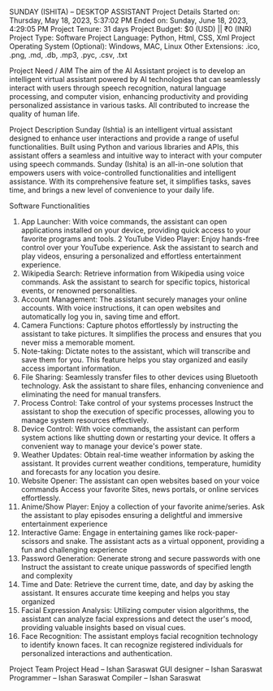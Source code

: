 SUNDAY (ISHITA) – DESKTOP ASSISTANT
Project Details
Started on: ‎Thursday, ‎May ‎18, ‎2023, ‏‎5:37:02 PM
Ended on: Sunday, June 18, 2023, 4:29:05 PM
Project Tenure: 31 days
Project Budget: $0 (USD) || ₹0 (INR)
Project Type: Software 
Project Language: Python, Html, CSS, Xml
Project Operating System (Optional): Windows, MAC, Linux
Other Extensions: .ico, .png, .md, .db, .mp3, .pyc, .csv, .txt

Project Need / AIM 
The aim of the AI Assistant project is to develop an intelligent virtual assistant powered by AI technologies that can seamlessly interact with users through speech recognition, natural language processing, and computer vision, enhancing productivity and providing personalized assistance in various tasks. All contributed to increase the quality of human life.

Project Description
Sunday (Ishtia) is an intelligent virtual assistant designed to enhance user interactions and provide a range of useful functionalities. Built using Python and various libraries and APIs, this assistant offers a seamless and intuitive way to interact with your computer using speech commands.
Sunday (Ishita) is an all-in-one solution that empowers users with voice-controlled functionalities and intelligent assistance. With its comprehensive feature set, it simplifies tasks, saves time, and brings a new level of convenience to your daily life.

Software Functionalities
1. App Launcher:
With voice commands, the assistant can open applications installed on your device, providing quick access to your favorite programs and tools.
2 YouTube Video Player:
Enjoy hands-free control over your YouTube experience. Ask the assistant to search and play videos, ensuring a personalized and effortless entertainment experience.
3. Wikipedia Search: 
Retrieve information from Wikipedia using voice commands. Ask the assistant to search for specific topics, historical events, or renowned personalities.
4. Account Management:
The assistant securely manages your online accounts. With voice instructions, it can open websites and automatically log you in, saving time and effort.
 5. Camera Functions:
Capture photos effortlessly by instructing the assistant to take pictures. It simplifies the process and ensures that you never miss a memorable moment.
6. Note-taking:
Dictate notes to the assistant, which will transcribe and save them for you. This feature helps you stay organized and easily access important information.
7. File Sharing: 
Seamlessly transfer files to other devices using Bluetooth technology. Ask the assistant to share files, enhancing convenience and eliminating the need for manual transfers.
8. Process Control:
Take control of your systems processes Instruct the assistant to shop the execution of specific processes, allowing you to manage system resources effectively.
9. Device Control:
With voice commands, the assistant can perform system actions like shutting down or restarting your device. It offers a convenient way to manage your device's power state.
10. Weather Updates:
 Obtain real-time weather information by asking the assistant. It provides current weather conditions, temperature, humidity and forecasts for any location you desire.
11. Website Opener:
The assistant can open websites based on your voice commands Access your favorite Sites, news portals, or online services effortlessly.
12. Anime/Show Player:
Enjoy a collection of your favorite anime/series. Ask the assistant to play episodes ensuring a delightful and immersive entertainment experience
13. Interactive Game: 
Engage in entertaining games like rock-paper-scissors and snake. The assistant acts as a virtual opponent, providing a fun and challenging experience
14. Password Generation:
Generate strong and secure passwords with one Instruct the assistant to create unique passwords of specified length and complexity
15. Time and Date:
Retrieve the current time, date, and day by asking the assistant. It ensures accurate time keeping and helps you stay organized
16. Facial Expression Analysis: 
Utilizing computer vision algorithms, the assistant can analyze facial expressions and detect the user's mood, providing valuable insights based on visual cues.
17. Face Recognition: 
The assistant employs facial recognition technology to identify known faces. It can recognize registered individuals for personalized interactions and authentication.

Project Team
Project Head – Ishan Saraswat
GUI designer – Ishan Saraswat
Programmer – Ishan Saraswat
Compiler – Ishan Saraswat
